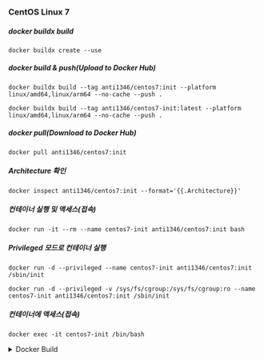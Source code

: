 ### CentOS Linux 7

##### docker buildx build
```
docker buildx create --use
```
##### docker build & push(Upload to Docker Hub)
```
docker buildx build --tag anti1346/centos7:init --platform linux/amd64,linux/arm64 --no-cache --push .
```
```
docker buildx build --tag anti1346/centos7-init:latest --platform linux/amd64,linux/arm64 --no-cache --push .
```
##### docker pull(Download to Docker Hub)
```
docker pull anti1346/centos7:init
```
##### Architecture 확인
```
docker inspect anti1346/centos7:init --format='{{.Architecture}}'
```
##### 컨테이너 실행 및 액세스(접속)
```
docker run -it --rm --name centos7-init anti1346/centos7:init bash
```
##### Privileged 모드로 컨테이너 실행
```
docker run -d --privileged --name centos7-init anti1346/centos7:init /sbin/init
```
```
docker run -d --privileged -v /sys/fs/cgroup:/sys/fs/cgroup:ro --name centos7-init anti1346/centos7:init /sbin/init
```
##### 컨테이너에 액세스(접속)
```
docker exec -it centos7-init /bin/bash
```

<details>
<summary>Docker Build</summary>

```
docker build --tag anti1346/centos7:init --no-cache .
```
```
docker push anti1346/centos7:init
```
</details>